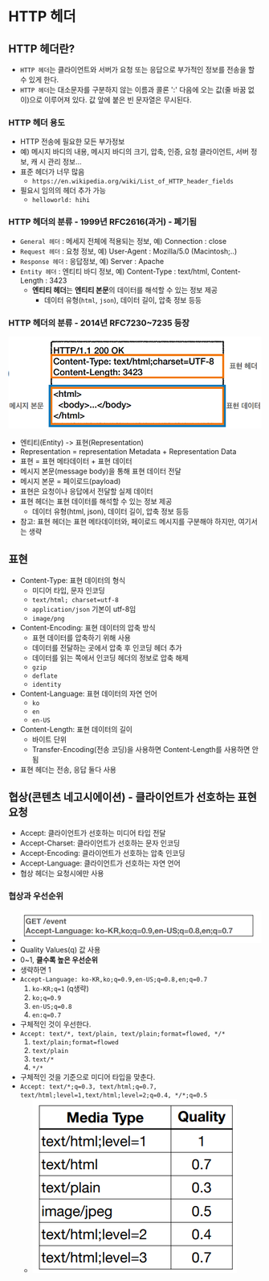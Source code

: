# HTTP 헤더

## HTTP 헤더란?

* ```HTTP 헤더```는 클라이언트와 서버가 요청 또는 응답으로 부가적인 정보를 전송을 할 수 있게 한다.
* ```HTTP 헤더```는 대소문자를 구분하지 않는 이름과 콜론 ':' 다음에 오는 값(줄 바꿈 없이)으로 이루어져 있다. 
  값 앞에 붙은 빈 문자열은 무시된다.

### HTTP 헤더 용도

* HTTP 전송에 필요한 모든 부가정보
* 예) 메시지 바디의 내용, 메시지 바디의 크기, 압축, 인증, 요청 클라이언트, 서버 정보, 캐
  시 관리 정보...
* 표준 헤더가 너무 많음
  * ```https://en.wikipedia.org/wiki/List_of_HTTP_header_fields```
* 필요시 임의의 헤더 추가 가능
  * ```helloworld: hihi```

### HTTP 헤더의 분류 - 1999년 RFC2616(과거) - 폐기됨

* ```General 헤더``` : 메세지 전체에 적용되는 정보, 예) Connection : close
* ```Request 헤더``` : 요청 정보, 예) User-Agent : Mozilla/5.0 (Macintosh;..)
* ```Response 헤더``` : 응답정보, 예) Server : Apache
* ```Entity 헤더``` : 엔티티 바디 정보, 예) Content-Type : text/html, Content-Length : 3423
  * **엔티티 헤더**는 **엔티티 본문**의 데이터를 해석할 수 있는 정보 제공
    * 데이터 유형(``html``, ``json``), 데이터 길이, 압축 정보 등등

### HTTP 헤더의 분류 - 2014년 RFC7230~7235 등장

![img.png](../image/RFC7230최신.png)

* 엔티티(Entity) -> 표현(Representation)
* Representation = representation Metadata + Representation Data
* 표현 = 표현 메타데이터 + 표현 데이터
* 메시지 본문(message body)을 통해 표현 데이터 전달
* 메시지 본문 = 페이로드(payload)
* 표현은 요청이나 응답에서 전달할 실제 데이터
* 표현 헤더는 표현 데이터를 해석할 수 있는 정보 제공
  * 데이터 유형(html, json), 데이터 길이, 압축 정보 등등
* 참고: 표현 헤더는 표현 메타데이터와, 페이로드 메시지를 구분해야 하지만, 여기서는 생략

## 표현

* Content-Type: 표현 데이터의 형식
  * 미디어 타입, 문자 인코딩
  * ```text/html; charset=utf-8```
  * ```application/json``` 기본이 utf-8임
  * ```image/png```
* Content-Encoding: 표현 데이터의 압축 방식
  * 표현 데이터를 압축하기 위해 사용
  * 데이터를 전달하는 곳에서 압축 후 인코딩 헤더 추가
  * 데이터를 읽는 쪽에서 인코딩 헤더의 정보로 압축 해제
  * ```gzip```
  * ```deflate```
  * ```identity```
* Content-Language: 표현 데이터의 자연 언어
  * ```ko```
  * ```en```
  * ```en-US```
* Content-Length: 표현 데이터의 길이
  * 바이트 단위
  * Transfer-Encoding(전송 코딩)을 사용하면 Content-Length를 사용하면 안됨
* 표현 헤더는 전송, 응답 둘다 사용

## 협상(콘텐츠 네고시에이션) - 클라이언트가 선호하는 표현 요청

* Accept: 클라이언트가 선호하는 미디어 타입 전달
* Accept-Charset: 클라이언트가 선호하는 문자 인코딩
* Accept-Encoding: 클라이언트가 선호하는 압축 인코딩
* Accept-Language: 클라이언트가 선호하는 자연 언어
* 협상 헤더는 요청시에만 사용

### 협상과 우선순위

* ![img_1.png](../image/quality%20values.png)
* Quality Values(q) 값 사용
* 0~1, **클수록 높은 우선순위**
* 생략하면 1
* ```Accept-Language: ko-KR,ko;q=0.9,en-US;q=0.8,en;q=0.7```
  1. ```ko-KR;q=1``` (q생략)
  2. ```ko;q=0.9```
  3. ```en-US;q=0.8```
  4. ```en:q=0.7```
* 구체적인 것이 우선한다.
* ```Accept: text/*, text/plain, text/plain;format=flowed, */*```
  1. ```text/plain;format=flowed```
  2. ```text/plain```
  3. ```text/*```
  4. ```*/*```
* 구체적인 것을 기준으로 미디어 타입을 맞춘다.
* ```Accept: text/*;q=0.3, text/html;q=0.7, text/html;level=1,text/html;level=2;q=0.4, */*;q=0.5```
  * ![img.png](../image/협상%20미디어타입.png)
